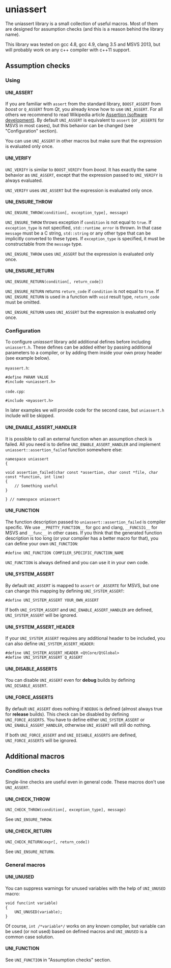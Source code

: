 # uniassert

The uniassert library is a small collection of useful macros. Most of them are
designed for assumption checks (and this is a reason behind the library name).

This library was tested on gcc 4.8, gcc 4.9, clang 3.5 and MSVS 2013,
but will probably work on any c++ compiler with c++11 support.

## Assumption checks

### Using

#### UNI_ASSERT

If you are familiar with `assert` from the standard library, `BOOST_ASSERT`
from *boost* or `Q_ASSERT` from *Qt*, you already know how to use `UNI_ASSERT`.
For all others we recommend to read Wikipedia article
[Assertion (software development)](https://en.wikipedia.org/wiki/Assertion_%28software_development%29).
By default `UNI_ASSERT` is equivalent to `assert` (or `_ASSERTE` for MSVS in
most cases), but this behavior can be changed (see "Configuration" section).

You can use `UNI_ASSERT` in other macros but make sure that the expression is
evaluated only once.

#### UNI_VERIFY

`UNI_VERIFY` is similar to `BOOST_VERIFY` from *boost*. It has exactly the same
behavior as `UNI_ASSERT`, except that the expression passed to `UNI_VERIFY` is
always evaluated.

`UNI_VERIFY` uses `UNI_ASSERT` but the expression is evaluated only once.

#### UNI_ENSURE_THROW

`UNI_ENSURE_THROW(condition[, exception_type], message)`

`UNI_ENSURE_THROW` throws exception if `condition` is not equal to `true`.
If `exception_type` is not specified, `std::runtime_error` is thrown. In that
case `message` must be a C string, `std::string` or any other type that can be
implicitly converted to these types. If `exception_type` is specified, it must
be constructable from the `message` type.

`UNI_ENSURE_THROW` uses `UNI_ASSERT` but the expression is evaluated only once.

#### UNI_ENSURE_RETURN

`UNI_ENSURE_RETURN(condition[, return_code])`

`UNI_ENSURE_RETURN` returns `return_code` if `condition` is not equal to `true`.
If `UNI_ENSURE_RETURN` is used in a function with `void` result type,
`return_code` must be omitted.

`UNI_ENSURE_RETURN` uses `UNI_ASSERT` but the expression is evaluated only once.

### Configuration

To configure *uniassert* library add additional defines before including
`uniassert.h`. These defines can be added either by passing additional
parameters to a compiler, or by adding them inside your own proxy header (see
example below).

`myassert.h`:

    #define PARAM VALUE
    #include <uniassert.h>

`code.cpp`:

    #include <myassert.h>

In later examples we will provide code for the second case, but `uniassert.h`
include will be skipped.

#### UNI_ENABLE_ASSERT_HANDLER

It is possible to call an external function when an assumption check is failed.
All you need is to define `UNI_ENABLE_ASSERT_HANDLER` and implement
`uniassert::assertion_failed` function somewhere else:

    namespace uniassert
    {

    void assertion_failed(char const *assertion, char const *file, char const *function, int line)
    {
        // Something useful
    }

    } // namespace uniassert

#### UNI_FUNCTION

The function description passed to `uniassert::assertion_failed` is compiler
specific. We use `__PRETTY_FUNCTION__` for gcc and clang, `__FUNCSIG__` for MSVS
and `__func__` in other cases. If you think that the generated function
description is too long (or your compiler has a better macro for that), you can
define your own `UNI_FUNCTION`:

    #define UNI_FUNCTION COMPILER_SPECIFIC_FUNCTION_NAME

`UNI_FUNCTION` is always defined and you can use it in your own code.

#### UNI_SYSTEM_ASSERT

By default `UNI_ASSERT` is mapped to `assert` or `_ASSERTE` for MSVS, but one
can change this mapping by defining `UNI_SYSTEM_ASSERT`:

    #define UNI_SYSTEM_ASSERT YOUR_OWN_ASSERT

If both `UNI_SYSTEM_ASSERT` and `UNI_ENABLE_ASSERT_HANDLER` are defined,
`UNI_SYSTEM_ASSERT` will be ignored.

#### UNI_SYSTEM_ASSERT_HEADER

If your `UNI_SYSTEM_ASSERT` requires any additional header to be included, you
can also define `UNI_SYSTEM_ASSERT_HEADER`:

    #define UNI_SYSTEM_ASSERT_HEADER <QtCore/QtGlobal>
    #define UNI_SYSTEM_ASSERT Q_ASSERT

#### UNI_DISABLE_ASSERTS

You can disable `UNI_ASSERT` even for **debug** builds by defining
`UNI_DISABLE_ASSERT`.

#### UNI_FORCE_ASSERTS

By default `UNI_ASSERT` does nothing if `NDEBUG` is defined (almost always
true for **release** builds). This check can be disabled by defining
`UNI_FORCE_ASSERTS`. You have to define either `UNI_SYSTEM_ASSERT` or
`UNI_ENABLE_ASSERT_HANDLER`, otherwise `UNI_ASSERT` will still do nothing.

If both `UNI_FORCE_ASSERT` and `UNI_DISABLE_ASSERTS` are defined,
`UNI_FORCE_ASSERTS` will be ignored.

## Additional macros

### Condition checks

Single-line checks are useful even in general code. These macros don't use
`UNI_ASSERT`.

#### UNI_CHECK_THROW

`UNI_CHECK_THROW(condition[, exception_type], message)`

See `UNI_ENSURE_THROW`.

#### UNI_CHECK_RETURN

`UNI_CHECK_RETURN(expr[, return_code])`

See `UNI_ENSURE_RETURN`.

### General macros

#### UNI_UNUSED

You can suppress warnings for unused variables with the help of `UNI_UNUSED`
macro:

    void func(int variable)
    {
        UNI_UNUSED(variable);
    }

Of course, `int /*variable*/` works on any known compiler, but variable can be
used (or not used) based on defined macros and `UNI_UNUSED` is a common case
solution.

#### UNI_FUNCTION

See `UNI_FUNCTION` in "Assumption checks" section.
